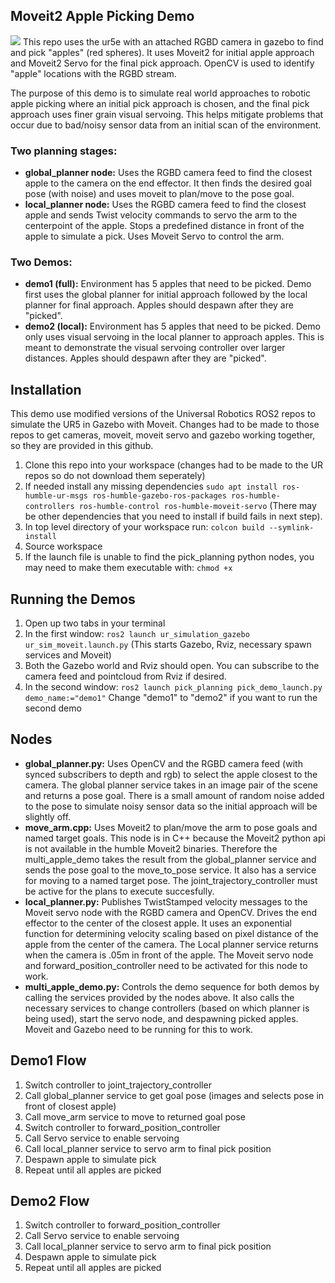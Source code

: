 ## Moveit2 Apple Picking Demo
![](https://github.com/Keeganfn/apple-vservoing/blob/main/docs/github_demo_gif.gif)
This repo uses the ur5e with an attached RGBD camera in gazebo to find and pick "apples" (red spheres). It uses Moveit2 for initial apple approach and Moveit2 Servo for the final pick approach. OpenCV is used to identify "apple" locations with the RGBD stream. 

The purpose of this demo is to simulate real world approaches to robotic apple picking where an initial pick approach is chosen, and the final pick approach uses finer grain visual servoing. This helps mitigate problems that occur due to bad/noisy sensor data from an initial scan of the environment.

### Two planning stages: 
- **global_planner node:** Uses the RGBD camera feed to find the closest apple to the camera on the end effector. It then finds the desired goal pose (with noise) and uses moveit to plan/move to the pose goal. 
- **local_planner node:** Uses the RGBD camera feed to find the closest apple and sends Twist velocity commands to servo the arm to the centerpoint of the apple. Stops a predefined distance in front of the apple to simulate a pick. Uses Moveit Servo to control the arm.


### Two Demos:
- **demo1 (full):** Environment has 5 apples that need to be picked. Demo first uses the global planner for initial approach followed by the local planner for final approach. Apples should despawn after they are "picked".
- **demo2 (local):** Environment has 5 apples that need to be picked. Demo only uses visual servoing in the local planner to approach apples. This is meant to demonstrate the visual servoing controller over larger distances. Apples should despawn after they are "picked".

## Installation
This demo use modified versions of the Universal Robotics ROS2 repos to simulate the UR5 in Gazebo with Moveit. Changes had to be made to those repos to get cameras, moveit, moveit servo and gazebo working together, so they are provided in this github.

1. Clone this repo into your workspace (changes had to be made to the UR repos so do not download them seperately)
2. If needed install any missing dependencies ```sudo apt install ros-humble-ur-msgs ros-humble-gazebo-ros-packages ros-humble-controllers ros-humble-control ros-humble-moveit-servo``` (There may be other dependencies that you need to install if build fails in next step).
3. In top level directory of your workspace run: ```colcon build --symlink-install```
4. Source workspace
5. If the launch file is unable to find the pick_planning python nodes, you may need to make them executable with: ```chmod +x```

## Running the Demos
1. Open up two tabs in your terminal
2. In the first window: ```ros2 launch ur_simulation_gazebo ur_sim_moveit.launch.py``` (This starts Gazebo, Rviz, necessary spawn services and Moveit)
3. Both the Gazebo world and Rviz should open. You can subscribe to the camera feed and pointcloud from Rviz if desired.
4. In the second window: ```ros2 launch pick_planning pick_demo_launch.py demo_name:="demo1"``` Change "demo1" to "demo2" if you want to run the second demo

## Nodes
- **global_planner.py:** Uses OpenCV and the RGBD camera feed (with synced subscribers to depth and rgb) to select the apple closest to the camera. The global planner service takes in an image pair of the scene and returns a pose goal. There is a small amount of random noise added to the pose to simulate noisy sensor data so the initial approach will be slightly off.
- **move_arm.cpp:** Uses Moveit2 to plan/move the arm to pose goals and named target goals. This node is in C++ because the Moveit2 python api is not available in the humble Moveit2 binaries. Therefore the multi_apple_demo takes the result from the global_planner service and sends the pose goal to the move_to_pose service. It also has a service for moving to a named target pose. The joint_trajectory_controller must be active for the plans to execute succesfully.
- **local_planner.py:** Publishes TwistStamped velocity messages to the Moveit servo node with the RGBD camera and OpenCV. Drives the end effector to the center of the closest apple. It uses an exponential function for determining velocity scaling based on pixel distance of the apple from the center of the camera. The Local planner service returns when the camera is .05m in front of the apple. The Moveit servo node and forward_position_controller need to be activated for this node to work.
- **multi_apple_demo.py:** Controls the demo sequence for both demos by calling the services provided by the nodes above. It also calls the necessary services to change controllers (based on which planner is being used), start the servo node, and despawning picked apples. Moveit and Gazebo need to be running for this to work.

## Demo1 Flow
1. Switch controller to joint_trajectory_controller
2. Call global_planner service to get goal pose (images and selects pose in front of closest apple)
3. Call move_arm service to move to returned goal pose
4. Switch controller to forward_position_controller
5. Call Servo service to enable servoing
6. Call local_planner service to servo arm to final pick position
7. Despawn apple to simulate pick
8. Repeat until all apples are picked

## Demo2 Flow
1. Switch controller to forward_position_controller
2. Call Servo service to enable servoing
3. Call local_planner service to servo arm to final pick position
4. Despawn apple to simulate pick
5. Repeat until all apples are picked

